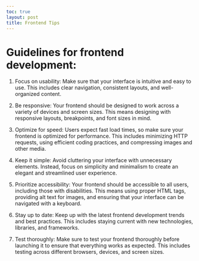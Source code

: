 ```yaml
---
toc: true
layout: post
title: Frontend Tips 
---
```


# Guidelines for frontend development:

1. Focus on usability: Make sure that your interface is intuitive and easy to use. This includes clear navigation, consistent layouts, and well-organized content.

2. Be responsive: Your frontend should be designed to work across a variety of devices and screen sizes. This means designing with responsive layouts, breakpoints, and font sizes in mind.

3. Optimize for speed: Users expect fast load times, so make sure your frontend is optimized for performance. This includes minimizing HTTP requests, using efficient coding practices, and compressing images and other media.

4. Keep it simple: Avoid cluttering your interface with unnecessary elements. Instead, focus on simplicity and minimalism to create an elegant and streamlined user experience.

5. Prioritize accessibility: Your frontend should be accessible to all users, including those with disabilities. This means using proper HTML tags, providing alt text for images, and ensuring that your interface can be navigated with a keyboard.

6. Stay up to date: Keep up with the latest frontend development trends and best practices. This includes staying current with new technologies, libraries, and frameworks.

7. Test thoroughly: Make sure to test your frontend thoroughly before launching it to ensure that everything works as expected. This includes testing across different browsers, devices, and screen sizes.

